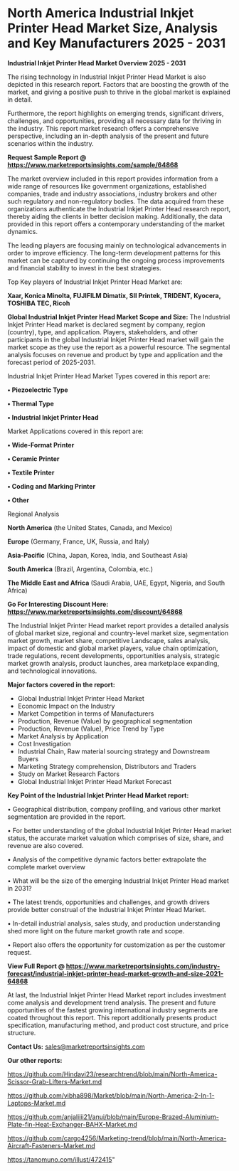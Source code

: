 # North America Industrial Inkjet Printer Head Market Size, Analysis and Key Manufacturers 2025 - 2031

<Strong> Industrial Inkjet Printer Head Market Overview 2025 - 2031</strong>

The rising technology in Industrial Inkjet Printer Head Market is also depicted in this research report. Factors that are boosting the growth of the market, and giving a positive push to thrive in the global market is explained in detail.

Furthermore, the report highlights on emerging trends, significant drivers, challenges, and opportunities, providing all necessary data for thriving in the industry. This report market research offers a comprehensive perspective, including an in-depth analysis of the present and future scenarios within the industry.

<strong>Request Sample Report @ <a href=https://www.marketreportsinsights.com/sample/64868>https://www.marketreportsinsights.com/sample/64868</a></strong>

The market overview included in this report provides information from a wide range of resources like government organizations, established companies, trade and industry associations, industry brokers and other such regulatory and non-regulatory bodies. The data acquired from these organizations authenticate the Industrial Inkjet Printer Head research report, thereby aiding the clients in better decision making. Additionally, the data provided in this report offers a contemporary understanding of the market dynamics.

The leading players are focusing mainly on technological advancements in order to improve efficiency. The long-term development patterns for this market can be captured by continuing the ongoing process improvements and financial stability to invest in the best strategies.

Top Key players of Industrial Inkjet Printer Head Market are:

<strong>Xaar, Konica Minolta, FUJIFILM Dimatix, SII Printek, TRIDENT, Kyocera, TOSHIBA TEC, Ricoh</strong>

<strong><b>Global Industrial Inkjet Printer Head Market Scope and Size:</b></strong>
The Industrial Inkjet Printer Head market is declared segment by company, region (country), type, and application. Players, stakeholders, and other participants in the global Industrial Inkjet Printer Head market will gain the market scope as they use the report as a powerful resource. The segmental analysis focuses on revenue and product by type and application and the forecast period of 2025-2031.

Industrial Inkjet Printer Head Market Types covered in this report are:

<strong>• Piezoelectric Type

• Thermal Type

• Industrial Inkjet Printer Head</strong>

Market Applications covered in this report are:

<strong>• Wide-Format Printer

• Ceramic Printer

• Textile Printer

• Coding and Marking Printer

• Other</strong> 

Regional Analysis

<strong>North America</strong> (the United States, Canada, and Mexico)

<strong>Europe</strong> (Germany, France, UK, Russia, and Italy)

<strong>Asia-Pacific</strong> (China, Japan, Korea, India, and Southeast Asia)

<strong>South America</strong> (Brazil, Argentina, Colombia, etc.)

<strong>The Middle East and Africa</strong> (Saudi Arabia, UAE, Egypt, Nigeria, and South Africa)

<strong>Go For Interesting Discount Here: <a href=https://www.marketreportsinsights.com/discount/64868>https://www.marketreportsinsights.com/discount/64868</a></strong>

The Industrial Inkjet Printer Head market report provides a detailed analysis of global market size, regional and country-level market size, segmentation market growth, market share, competitive Landscape, sales analysis, impact of domestic and global market players, value chain optimization, trade regulations, recent developments, opportunities analysis, strategic market growth analysis, product launches, area marketplace expanding, and technological innovations.

<strong><b>Major factors covered in the report:</b></strong>
<ul>
  <li>Global Industrial Inkjet Printer Head Market </li>
  <li>Economic Impact on the Industry</li>
  <li>Market Competition in terms of Manufacturers</li>
  <li>Production, Revenue (Value) by geographical segmentation</li>
  <li>Production, Revenue (Value), Price Trend by Type</li>
  <li>Market Analysis by Application</li>
  <li>Cost Investigation</li>
  <li>Industrial Chain, Raw material sourcing strategy and Downstream Buyers</li>
  <li>Marketing Strategy comprehension, Distributors and Traders</li>
  <li>Study on Market Research Factors</li>
  <li>Global Industrial Inkjet Printer Head Market Forecast</li>
</ul>

<strong><b>Key Point of the Industrial Inkjet Printer Head Market report:</b></strong>

• Geographical distribution, company profiling, and various other market segmentation are provided in the report.

• For better understanding of the global Industrial Inkjet Printer Head market status, the accurate market valuation which comprises of size, share, and revenue are also covered.

• Analysis of the competitive dynamic factors better extrapolate the complete market overview

• What will be the size of the emerging Industrial Inkjet Printer Head market in 2031?

• The latest trends, opportunities and challenges, and growth drivers provide better construal of the Industrial Inkjet Printer Head Market.

• In-detail industrial analysis, sales study, and production understanding shed more light on the future market growth rate and scope.

• Report also offers the opportunity for customization as per the customer request.

<strong><b>View Full Report @ <a href=https://www.marketreportsinsights.com/industry-forecast/industrial-inkjet-printer-head-market-growth-and-size-2021-64868>https://www.marketreportsinsights.com/industry-forecast/industrial-inkjet-printer-head-market-growth-and-size-2021-64868</a></b></strong>


At last, the Industrial Inkjet Printer Head Market report includes investment come analysis and development trend analysis. The present and future opportunities of the fastest growing international industry segments are coated throughout this report. This report additionally presents product specification, manufacturing method, and product cost structure, and price structure.

<strong>Contact Us:</strong>
sales@marketreportsinsights.com

<strong>Our other reports:</strong>

<a href=https://github.com/Hindavi23/researchtrend/blob/main/North-America-Scissor-Grab-Lifters-Market.md>https://github.com/Hindavi23/researchtrend/blob/main/North-America-Scissor-Grab-Lifters-Market.md</a>

<a href=https://github.com/vibha898/Market/blob/main/North-America-2-In-1-Laptops-Market.md>https://github.com/vibha898/Market/blob/main/North-America-2-In-1-Laptops-Market.md</a>

<a href=https://github.com/anjaliiii21/anui/blob/main/Europe-Brazed-Aluminium-Plate-fin-Heat-Exchanger-BAHX-Market.md>https://github.com/anjaliiii21/anui/blob/main/Europe-Brazed-Aluminium-Plate-fin-Heat-Exchanger-BAHX-Market.md</a>

<a href=https://github.com/cargo4256/Marketing-trend/blob/main/North-America-Aircraft-Fasteners-Market.md>https://github.com/cargo4256/Marketing-trend/blob/main/North-America-Aircraft-Fasteners-Market.md</a>

<a href=https://tanomuno.com/illust/472415>https://tanomuno.com/illust/472415</a>"
